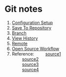 Git notes
============

1. [Configuration Setup](https://github.com/danniefairy/Git_note/blob/master/description/Configuration_Setup.md)
2. [Save To Repository](https://github.com/danniefairy/Git_note/blob/master/description/Save_To_Repository.md)
3. [Branch](https://github.com/danniefairy/Git_note/blob/master/description/Branch.md)
4. [View History](https://github.com/danniefairy/Git_note/blob/master/description/View_History.md)
5. [Remote](https://github.com/danniefairy/Git_note/blob/master/description/Remote.md)
6. [Open Source Workflow](https://github.com/danniefairy/Git_note/blob/master/description/Open_Source_Workflow.md)
7. Reference:
&ensp; &ensp; &ensp; [source1](https://www.youtube.com/watch?v=qUfT-4bNtwY&index=5&list=PLlyOkSAh6TwcvJQ1UtvkSwhZWCaM_S07d) <br>
&ensp; &ensp; &ensp; [source2](https://www.youtube.com/watch?v=mENDYhfxH-o) <br>
&ensp; &ensp; &ensp; [source3](https://github.com/geeeeeeeeek/git-recipes/tree/8268e297f6efbf680c2b4104675c4b49dad29971) <br>
&ensp; &ensp; &ensp; [source4](https://hackernoon.com/git-merge-vs-rebase-whats-the-diff-76413c117333) <br>